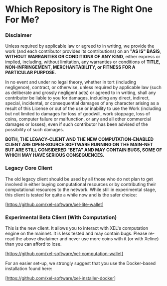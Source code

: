 # Which Repository is The Right One For Me?

### Disclaimer

Unless required by applicable law or agreed to in writing, we provide the work (and each contributor provides its contributions) on an **"AS IS" BASIS**, **WITHOUT WARRANTIES OR CONDITIONS OF ANY KIND**, either express or implied, including, without limitation, any warranties or conditions of **TITLE, NON-INFRINGEMENT, MERCHANTABILITY, or FITNESS FOR A PARTICULAR PURPOSE.**

In no event and under no legal theory, whether in tort (including negligence), contract, or otherwise, unless required by applicable law (such as deliberate and grossly negligent acts) or agreed to in writing, shall any contributor be liable to you for damages, including any direct, indirect, special, incidental, or consequential damages of any character arising as a result of this License or out of the use or inability to use the Work (including but not limited to damages for loss of goodwill, work stoppage, loss of coins, computer failure or malfunction, or any and all other commercial damages or losses), even if such contributor has been advised of the possibility of such damages.

**BOTH, THE LEGACY-CLIENT AND THE NEW COMPUTATION-ENABLED CLIENT ARE OPEN-SOURCE SOFTWARE RUNNING ON THE MAIN-NET BUT ARE STILL CONSIDERED "BETA" AND MAY CONTAIN BUGS, SOME OF WHICH MAY HAVE SERIOUS CONSEQUENCES.**

### Legacy Core Client

The old legacy client should be used by all those who do not plan to get involved in either buying computational resources or by contributing their computational resources to the network. While still in experimental stage, this client is tested for quite a while now and is the safer choice:

[https://github.com/xel-software/xel-lite-wallet]

### Experimental Beta Client (With Computation)

This is the new client. It allows you to interact with XEL's computation engine on the mainnet. It is less tested and may contain bugs. Please re-read the above disclaimer and never use more coins with it (or with Xeline) than you can afford to lose.

[https://github.com/xel-software/xel-computation-wallet]

For an easier set-up, we strongly suggest that you use the Docker-based installation found here:

[https://github.com/xel-software/xel-installer-docker]
